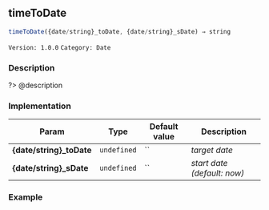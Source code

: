 ## timeToDate 
  ```javascript
 timeToDate({date/string}_toDate, {date/string}_sDate) ⇒ string 
``` 

 ` Version: 1.0.0 ` 
` Category: Date ` 

### Description 

?> @description 

### Implementation 

| Param | Type | Default value | Description | 
| --- | --- | --- | --- | 
| **{date/string}_toDate** | `undefined` | `` | _target date_ | 
| **{date/string}_sDate** | `undefined` | `` | _start date (default: now)_ | 

### Example 

 ```javascript 
  
 ```  


